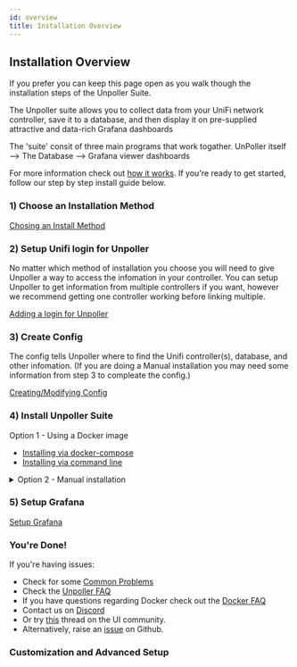 ```yaml
---
id: overview
title: Installation Overview
---
```


## Installation Overview
If you prefer you can keep this page open as you walk though the installation steps of the Unpoller Suite.

The Unpoller suite allows you to collect data from your UniFi network controller, save it to a database, and then display it on pre-supplied attractive and data-rich Grafana dashboards

The 'suite' consit of three main programs that work togather.
UnPoller itself --> The Database --> Grafana viewer dashboards

For more information check out [how it works](../poller/howitworks).
If you're ready to get started, follow our step by step install guide below.

### 1) Choose an Installation Method


[Chosing an Install Method](../install/installmethod)

### 2) Setup Unifi login for Unpoller
No matter which method of installation you choose you will need to give Unpoller a way to access the infomation in your controller.
You can setup Unpoller to get information from multiple controllers if you want, however we recommend getting one controller working before linking multiple.

[Adding a login for Unpoller](unifilogin)

### 3) Create Config
The config tells Unpoller where to find the Unifi controller(s), database, and other infomation.
(If you are doing a Manual installation you may need some information from step 3 to compleate the config.)

[Creating/Modifying Config](applicationconfig)

### 4) Install Unpoller Suite
Option 1 - Using a Docker image

- [Installing via docker-compose](dockercompose)
- [Installing via command line](docker)

<details>
  <summary>Option 2 - Manual installation</summary>

**Install Database:**
[InfluxDB](../dependencies/influxdb) and [Prometheus](../dependencies/prometheus) are both supported. You only need one.

InfluxDB is recomended, as it supports both metrics and logging.
Prometheus can hold only metrics. Loki is made by the Devs of Prometheus to hold logs. If you want both metrics & logging you will need to install Loki alongside Prometheus.

**Install Grafana:**
[Grafana Installation](../dependencies/grafana)

**Install Unpoller:**
Platform specific install docs:
- [Windows](windows)
- [MacOS](macos)
- [Linux](linux)
- [FreeBSD](freebsd)

</details>

### 5) Setup Grafana
[Setup Grafana](grafana)

### You're Done!

If you're having issues:
- Check for some [Common Problems](../help/common)
- Check the [Unpoller FAQ](../poller/faq)
- If you have questions regarding Docker check out the [Docker FAQ](../help/docker_faq)
- Contact us on [Discord](https://golift.io/discord)
- Or try [this](https://community.ui.com/questions/UniFi-Poller-Store-UniFi-Controller-Metrics-in-Prometheus-or-InfluxDB/58a0ea34-d2b3-41cd-93bb-d95d3896d1a1)
thread on the UI community.
- Alternatively, raise an [issue](https://github.com/unifi-poller/unifi-poller/issues) on Github.

### Customization and Advanced Setup


